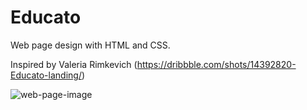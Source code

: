 # Educato
Web page design with HTML and CSS.


Inspired by Valeria Rimkevich (https://dribbble.com/shots/14392820-Educato-landing/)


![web-page-image](https://user-images.githubusercontent.com/108857884/195316604-2047c3f7-dfce-4711-8016-30bcbb8124f5.png)

